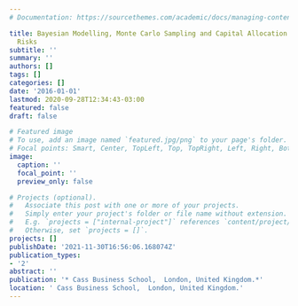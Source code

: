 ```yaml
---
# Documentation: https://sourcethemes.com/academic/docs/managing-content/

title: Bayesian Modelling, Monte Carlo Sampling and Capital Allocation of Insurance
  Risks
subtitle: ''
summary: ''
authors: []
tags: []
categories: []
date: '2016-01-01'
lastmod: 2020-09-28T12:34:43-03:00
featured: false
draft: false

# Featured image
# To use, add an image named `featured.jpg/png` to your page's folder.
# Focal points: Smart, Center, TopLeft, Top, TopRight, Left, Right, BottomLeft, Bottom, BottomRight.
image:
  caption: ''
  focal_point: ''
  preview_only: false

# Projects (optional).
#   Associate this post with one or more of your projects.
#   Simply enter your project's folder or file name without extension.
#   E.g. `projects = ["internal-project"]` references `content/project/deep-learning/index.md`.
#   Otherwise, set `projects = []`.
projects: []
publishDate: '2021-11-30T16:56:06.168074Z'
publication_types:
- '2'
abstract: ''
publication: '* Cass Business School,  London, United Kingdom.*'
location: ' Cass Business School,  London, United Kingdom.'
---
```

